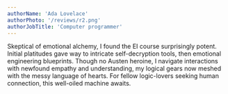 ```yaml
---
authorName: 'Ada Lovelace'
authorPhoto: '/reviews/r2.png'
authorJobTitle: 'Computer programmer'
---
```


Skeptical of emotional alchemy, I found the EI course surprisingly potent. Initial platitudes gave way to intricate self-decryption tools, then emotional engineering blueprints. Though no Austen heroine, I navigate interactions with newfound empathy and understanding, my logical gears now meshed with the messy language of hearts. For fellow logic-lovers seeking human connection, this well-oiled machine awaits.